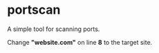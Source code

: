 # portscan
A simple tool for scanning ports.



Change **"website.com"** on line **8** to the target site.
